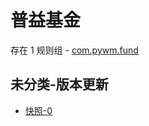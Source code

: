 # 普益基金

存在 1 规则组 - [com.pywm.fund](/src/apps/com.pywm.fund.ts)

## 未分类-版本更新

- [快照-0](https://i.gkd.li/i/13327271)
